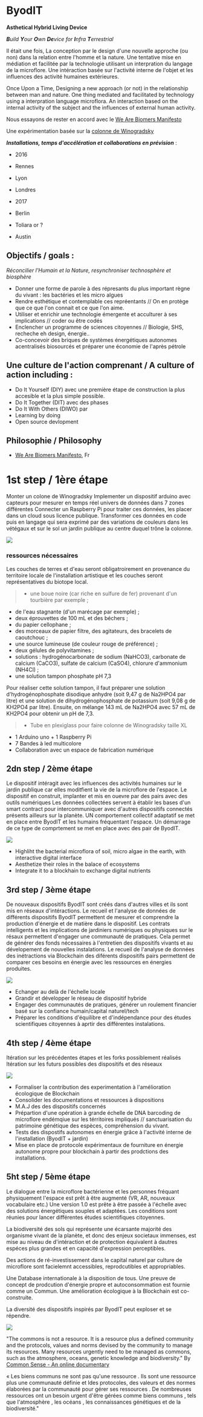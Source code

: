 # ByodIT

**Asthetical Hybrid Living Device**

_**B**uild **Y**our **O**wn **De**vice for **I**nfra **T**errestrial_

Il était une fois,
La conception par le design d'une nouvelle approche (ou non) dans la relation entre l'homme et la nature. 
Une tentative mise en médiation et facilitée par la technologie utilisant un interpration du langage de la microflore. 
Une intéraction basée sur l'activité interne de l'objet et les influences des activité humaines extérieures.

Once Upon a Time,
Designing a new approach (or not) in the relationship between man and nature. 
One thing mediated and facilitated by technology using a interpration language microflora. 
An interaction based on the internal activity of the subject and the influences of external human activity.

Nous essayons de rester en accord avec le [We Are Biomers Manifesto](https://github.com/LeBiome/manifesto/blob/master/manifeste.md)

Une expérimentation basée sur la [colonne de Winogradsky](https://github.com/LeBiome/winogradsky_project)

_**Installations, temps d'accélération et collaborations en prévision**_ :

* 2016
 * Rennes
 * Lyon
 * Londres

* 2017
 * Berlin
 * Toliara or  ?
 * Austin

## Objectifs / goals :

_Réconcilier l'Humain et la Nature, resynchroniser technosphère et biosphère_

* Donner une forme de parole à des répresants du plus important règne du vivant : les bactéries et les micro algues
* Rendre esthétique et contemplable ces repréentants // On en protège que ce que l'on connait et ce que l'on aime.
* Utiliser et enrichir une technologie émergente et acculturer à ses implications // coder ou être codés
* Enclencher un programme de sciences citoyennes // Biologie, SHS, recheche eh design, énergie..
* Co-concevoir des briques de systèmes énergétiques autonomes acentralisés biosourcés et préparer une économie de l'après pétrole

## Une culture de l'action comprenant / A culture of action including :

* Do It Yourself (DIY) avec une première étape de construction la plus accesible et la plus simple possible. 
* Do It Together (DIT) avec des phases 
* Do It With Others (DIWO) par 
* Learning by doing
* Open source devlopment

## Philosophie / Philosophy

* [We Are Biomers Manifesto](https://github.com/LeBiome/manifesto/blob/master/manifeste.md), Fr

# 1st step / 1ère étape 

Monter un colone de Winogradsky
Implementer un dispositif arduino avec capteurs pour mesurer en temps réel univers de données dans 7 zones différentes
Connecter un Raspberry Pi pour traiter ces données, les placer dans un cloud sous licence publique.
Transformer ces données en code puis en langage qui sera exprimé par des variations de couleurs dans les vétégaux et sur le sol un jardin publique au centre duquel trône la colonne.

![](https://framapic.org/YTzJrBtdoCJI/x3K3lyGGkRNd)

### ressources nécessaires

Les couches de terres et d'eau seront obligatroirement en provenance du territoire locale de l'installation artistique et les couches seront représentatives du biotope local.

>* une boue noire (car riche en sulfure de fer) provenant d'un tourbière par exemple ;
* de l'eau stagnante (d'un marécage par exemple) ;
* deux éprouvettes de 100 mL et des béchers ;
* du papier cellophane ;
* des morceaux de papier filtre, des agitateurs, des bracelets de caoutchouc ;
* une source lumineuse (de couleur rouge de préférence) ;
* deux gélules de polyvitamines ;
* solutions : hydrogénocarbonate de sodium (NaHCO3), carbonate de calcium (CaCO3), 
sulfate de calcium (CaSO4), chlorure d'ammonium (NH4Cl) ;
* une solution tampon phosphate pH 7,3

Pour réaliser cette solution tampon, il faut préparer une solution d'hydrogénophosphate disodique anhydre (soit 9,47 g de Na2HPO4 par litre) et une solution de dihydrogénophosphate de potassium (soit 9,08 g de KH2PO4 par litre). Ensuite, on mélange 143 mL de Na2HPO4 avec 57 mL de KH2PO4 pour obtenir un pH de 7,3.


>* Tube en plexiglass pour faire colonne de Winogradsky taille XL
* 1 Arduino uno + 1 Raspberry Pi
* 7 Bandes à led multicolore
* Collaboration avec un espace de fabrication numérique

## 2dn step / 2ème étape

Le dispositif intéragit avec les influences des activités humaines sur le jardin publique car elles moditfient la vie de la microflore de l'espace.
Le dispositif en construit, implanter et mis en ouevre par des pairs avec des outils numériques
Les données collectées servent à établir les bases d'un smart contract pour intercommuniquer avec d'autres dispositifs connectés présents ailleurs sur la planète.
UN comportement collectif adaptatif se met en place entre ByodIT et les humains fréquentant l'espace. Un démarrage de ce type de comprtement se met en place avec des pair de ByodIT.

![](https://framapic.org/jNriir8fuuMF/BJI0YIpaeJMB)

* Highliht the bacterial microflora of soil, micro algae in the earth, with interactive digital interface
* Aesthetize their roles in the balace of ecosystems
* Integrate it to a blockhain to exchange digital nutrients

## 3rd step / 3ème étape

De nouveaux dispositifs ByodIT sont créés dans d'autres villes et ils sont mis en réseaux d'intéractions. 
Le recueil et l'analyse de données de différents dispositifs ByodIT permettent de mesurer et comprendre la production d'énergie et de matière dans le dispositif.
Les contrats intelligents et les implications de jardiniers numériques ou physiques sur le résaux permettent d'engager une communauté de pratiques.
Cela permet de générer des fonds nécessaires à l'entretien des dispositifs vivants et au dévelopement de nouvelles instalations.
Le recueil de l'analyse de données des inétractions via Blockchain des diférents dispositifs pairs permettent de comparer ces besoins en énergie avec les ressources en énergies produites.

![](https://framapic.org/bJPjDlg7gOLj/bjG8Kx50VLSs)

* Echanger au delà de l'échelle locale
* Grandir et développer le réseau de dispositif hybride
* Engager des communautés de pratiques, générer un roulement financier basé sur la confiance humain/capital naturel/tech
* Préparer les conditions d'équilibre et d'indépendance pour des études scientifiques citoyennes à aprtir des différentes instalations.

## 4th step / 4ème étape

Itération sur les précédentes étapes et les forks possiblement réalisés
Itération sur les futurs possibles des dispositifs et des réseaux

![](https://framapic.org/shTPGB8BtlfG/TDIwMAYhEErP)

* Formaliser la contribution des experimentation à l'amélioration écologique de Blockchain
* Consolider les documentations et ressources à dispositions
* M.A.J des des dispositifs concernés
* Prépartion d'une opération à grande échelle de DNA barcoding de microflore endémqiue sur les térritoires impliqués // sanctuarisation du patrimoine génétique des espèces, compréhension du vivant.
* Tests des dispostifs autonomes en énergie grâce à l'activité interne de l'installation (ByodIT + jardin)
* Mise en place de protocole expérimentaux de fourniture en énergie autonome propre pour blockchain à partir des prodctions des installations.

## 5ht step / 5ème étape

Le dialogue entre la microflore bactérienne et les personnes fréquant physiquement l'espace est prêt à être augmenté (VR, AR, nouveaux vocabulaire etc.)
Une version 1.0 est prête à être passée à l'échelle avec des solutions énergétiques souples et adaptées.
Les conditions sont réunies pour lancer différentes études scientifiques citoyennes.

La biodiversité des sols qui représente une écarsante majorité des organisme vivant de la planète, et donc des enjeux societaux immenses, est mise au niveau de d'intéraction et de protection équivalent à dautres espéces plus grandes et en capacité d'expression perceptibles.

Des actions de ré-investissement dans le capital naturel par culture de microflore sont facielemnt accessibles, reprodcutibles et appropriables.

Une Database internationale à la disposition de tous.
Une preuve de concept de prodcution d'énergie propre et autoconsommation est fournie comme un Commun.
Une amélioration écologique à la Blockchain est co-construite.

La diversité des dispositifs inspirés par ByodIT peut exploser et se répendre.

![](https://framapic.org/1V6x3SEU6J8Q/1bbPDnMRZrGd)




 "The commons is not a resource. It is a resource plus a defined community and the protocols, values and norms devised by the community to manage its resources. Many resources urgently need to be managed as commons, such as the atmosphere, oceans, genetic knowledge and biodiversity." 
By [Common Sense - An online documentary](https://www.opendesk.cc/blog/common-sense-an-online-documentary?utm_campaign=invest&utm_source=email&utm_content=documentary)

 « Les biens communs ne sont pas qu'une ressource . Ils sont une ressource plus une communauté définie et ldes protocoles, des valeurs et des normes élaborées par la communauté pour gérer ses ressources . De nombreuses ressources ont un besoin urgent d'être gérées comme biens communs , tels que l'atmosphère , les océans , les connaissances génétiques et de la biodiversité."

